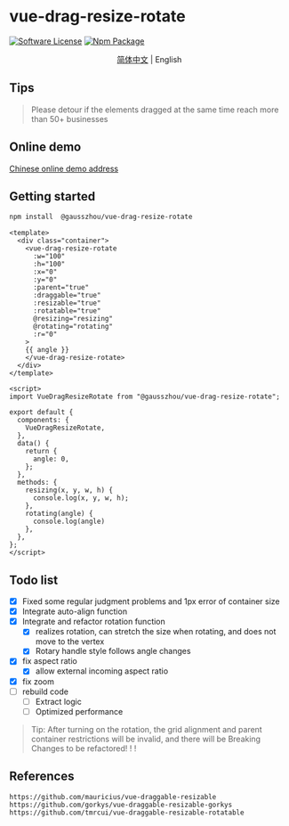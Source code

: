 # vue-drag-resize-rotate
 
[![Software License](https://img.shields.io/badge/license-MIT-brightgreen.svg?style=flat-square)](LICENSE) [![Npm Package](https://img.shields.io/npm/v/@gausszhou/vue-drag-resize-rotate.svg)](https://www.npmjs.com/package/@gausszhou/vue-drag-resize-rotate)

<p align='center'>
<a href="https://github.com/gausszhou/vue-drag-resize-rotate/blob/main/README.md">简体中文</a> | English
</p>

## Tips

> Please detour if the elements dragged at the same time reach more than 50+ businesses


## Online demo

[Chinese online demo address](https://gausszhou.github.io/vue-drag-resize-rotate)

## Getting started

```bash
npm install  @gausszhou/vue-drag-resize-rotate
```

```vue
<template>
  <div class="container">
    <vue-drag-resize-rotate
      :w="100"
      :h="100"
      :x="0"
      :y="0"
      :parent="true"
      :draggable="true"
      :resizable="true"
      :rotatable="true"
      @resizing="resizing"
      @rotating="rotating"
      :r="0"
    >
    {{ angle }}
    </vue-drag-resize-rotate>
  </div>
</template>

<script>
import VueDragResizeRotate from "@gausszhou/vue-drag-resize-rotate";

export default {
  components: {
    VueDragResizeRotate,
  },
  data() {
    return {
      angle: 0,
    };
  },
  methods: {
    resizing(x, y, w, h) {
      console.log(x, y, w, h);
    },
    rotating(angle) {
      console.log(angle)
    },
  },
};
</script>
```

## Todo list
 
- [x] Fixed some regular judgment problems and 1px error of container size
- [x] Integrate auto-align function
- [x] Integrate and refactor rotation function
   - [x] realizes rotation, can stretch the size when rotating, and does not move to the vertex
   - [x] Rotary handle style follows angle changes
- [x] fix aspect ratio
   - [x] allow external incoming aspect ratio
- [x] fix zoom
- [ ] rebuild code
   - [ ] Extract logic
   - [ ] Optimized performance

> Tip: After turning on the rotation, the grid alignment and parent container restrictions will be invalid, and there will be Breaking Changes to be refactored! ! !

## References

```shell
https://github.com/mauricius/vue-draggable-resizable
https://github.com/gorkys/vue-draggable-resizable-gorkys
https://github.com/tmrcui/vue-draggable-resizable-rotatable   
```